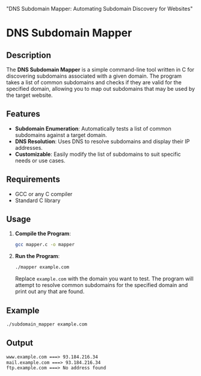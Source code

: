"DNS Subdomain Mapper: Automating Subdomain Discovery for Websites"

# DNS Subdomain Mapper

## Description

The **DNS Subdomain Mapper** is a simple command-line tool written in C for discovering subdomains associated with a given domain. The program takes a list of common subdomains and checks if they are valid for the specified domain, allowing you to map out subdomains that may be used by the target website.

## Features

- **Subdomain Enumeration**: Automatically tests a list of common subdomains against a target domain.
- **DNS Resolution**: Uses DNS to resolve subdomains and display their IP addresses.
- **Customizable**: Easily modify the list of subdomains to suit specific needs or use cases.

## Requirements

- GCC or any C compiler
- Standard C library

## Usage

1. **Compile the Program**:

    ```bash
    gcc mapper.c -o mapper
    ```

2. **Run the Program**:

    ```bash
    ./mapper example.com 
    ```

    Replace `example.com` with the domain you want to test. The program will attempt to resolve common subdomains for the specified domain and print out any that are found.

## Example

```bash
./subdomain_mapper example.com
```
## Output
```diff
www.example.com ===> 93.184.216.34
mail.example.com ===> 93.184.216.34
ftp.example.com ===> No address found
```


